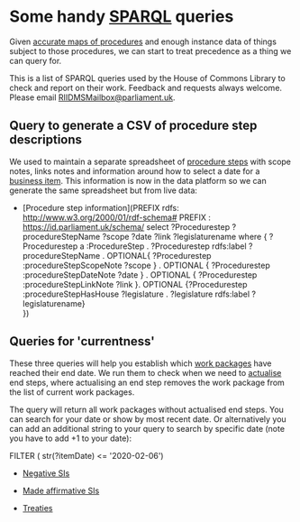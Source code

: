 # Some handy [SPARQL](https://en.wikipedia.org/wiki/SPARQL) queries

Given [accurate maps of procedures](https://ukparliament.github.io/ontologies/procedure/procedure-ontology.html#flowcharts) and enough instance data of things subject to those procedures, we can start to treat precedence as a thing we can query for.

This is a list of SPARQL queries used by the House of Commons Library to check and report on their work. Feedback and requests always welcome. Please email [RIIDMSMailbox@parliament.uk](mailto:RIIDMSMailbox@parliament.uk).

## Query to generate a CSV of procedure step descriptions

We used to maintain a separate spreadsheet of [procedure steps](https://ukparliament.github.io/ontologies/procedure/procedure-ontology.html#d4e175) with scope notes, links notes and information around how to select a date for a [business item](https://ukparliament.github.io/ontologies/procedure/procedure-ontology.html#d4e248). This information is now in the data platform so we can generate the same spreadsheet but from live data:

* [Procedure step information](PREFIX rdfs: <http://www.w3.org/2000/01/rdf-schema#>
PREFIX : <https://id.parliament.uk/schema/>
select ?Procedurestep ?procedureStepName ?scope ?date ?link ?legislaturename where {
 ?Procedurestep a :ProcedureStep .
 ?Procedurestep rdfs:label ?procedureStepName .
  OPTIONAL{ ?Procedurestep :procedureStepScopeNote ?scope } .
  OPTIONAL { ?Procedurestep :procedureStepDateNote ?date } .
  OPTIONAL { ?Procedurestep :procedureStepLinkNote ?link }.
  OPTIONAL {?Procedurestep :procedureStepHasHouse ?legislature .
  ?legislature rdfs:label ?legislaturename}  
  })

## Queries for 'currentness'

These three queries will help you establish which [work packages](https://ukparliament.github.io/ontologies/procedure/procedure-ontology.html#d4e259) have reached their end date. We run them to check when we need to [actualise](https://ukparliament.github.io/ontologies/procedure/procedure-ontology.html#d4e358) end steps, where actualising an end step removes the work package from the list of current work packages. 

The query will return all work packages without actualised end steps. You can search for your date or show by most recent date. Or alternatively you can add an additional string to your query to search by specific date (note you have to add +1 to your date):
 
FILTER ( str(?itemDate) <= '2020-02-06')
 
* [Negative SIs](https://api.parliament.uk/sparql#query=PREFIX+rdfs%3A+%3Chttp%3A%2F%2Fwww.w3.org%2F2000%2F01%2Frdf-schema%23%3E%0APREFIX+%3A+%3Chttps%3A%2F%2Fid.parliament.uk%2Fschema%2F%3E%0Aselect+%3FSI+%3FSIname+%3FworkPackage+%3Fproc+%3FprocStepName+%3FitemDate+where+%7B%0A+%3FSI+a+%3AStatutoryInstrumentPaper+.++%0A+++++%3FSI+rdfs%3Alabel+%3FSIname+.%0A%09%3FSI+%3AworkPackagedThingHasWorkPackage+%3FworkPackage+.%0A++%09%3FworkPackage+%3AworkPackageHasProcedure%2Frdfs%3Alabel+%3Fproc%0A++FILTER(%3Fproc+IN+(%22Made+negative%22%2C+%22Draft+negative%22))%0A++%3FworkPackage+%3AworkPackageHasBusinessItem%2F%3AbusinessItemHasProcedureStep+%3FprocStep+%3B%0A+++++++++++%3AworkPackageHasBusinessItem+%3FbusItem+.%0A++%3FbusItem+%3AbusinessItemHasProcedureStep%2Frdfs%3Alabel+%3FitemDate2%3B%0A+++++++++++%3AbusinessItemDate+%3FitemDate+.%0A++%3FprocStep+rdfs%3Alabel+%3FprocStepName.%0A++MINUS%7B%3FworkPackage+%3AworkPackageHasBusinessItem%2F%3AbusinessItemHasProcedureStep+%3FprocStep2+%3B%0A+++++++++++%3AworkPackageHasBusinessItem+%3FbusItem2+.%0A++%3FbusItem2+%3AbusinessItemHasProcedureStep%2Frdfs%3Alabel+%3FitemDate3%3B%0A+++++++++++%3AbusinessItemDate+%3FitemDate1+.%0A++++%3FprocStep2+rdfs%3Alabel+%3FprocStepName2+.+%0A++FILTER(%3FprocStepName2+IN+(%22Procedure+concluded+in+the+House+of+Commons+and+the+House+of+Lords%22%2C+%22Procedure+concluded+in+the+House+of+Commons%22))%0A++++FILTER(%3FitemDate3+IN+(%22Procedure+concluded+in+the+House+of+Commons+and+the+House+of+Lords%22%2C+%22Procedure+concluded+in+the+House+of+Commons%22))%0A++++%0A++%7D%0A++FILTER(%3FprocStepName+IN+(%22Objection+period+ends%22))%0A++FILTER(%3FitemDate2+IN+(%22Objection+period+ends%22))%0A++%0A+++%0A%7D%0A&contentTypeConstruct=text%2Fturtle&contentTypeSelect=application%2Fsparql-results%2Bjson&endpoint=https%3A%2F%2Fapi.parliament.uk%2Fsparql&requestMethod=POST&tabTitle=Negative+-+objection+period+end&headers=%7B%7D&outputFormat=table)
 
* [Made affirmative SIs](https://api.parliament.uk/sparql#query=PREFIX+rdfs%3A+%3Chttp%3A%2F%2Fwww.w3.org%2F2000%2F01%2Frdf-schema%23%3E%0APREFIX+%3A+%3Chttps%3A%2F%2Fid.parliament.uk%2Fschema%2F%3E%0Aselect+%3FSI+%3FSIname+%3FworkPackage+%3Fproc+%3FprocStepName+%3FitemDate+where+%7B%0A+%3FSI+a+%3AStatutoryInstrumentPaper+.++%0A+++++%3FSI+rdfs%3Alabel+%3FSIname+.%0A%09%3FSI+%3AworkPackagedThingHasWorkPackage+%3FworkPackage+.%0A++%09%3FworkPackage+%3AworkPackageHasProcedure%2Frdfs%3Alabel+%3Fproc%0A++FILTER(%3Fproc+IN+(%22Made+affirmative%22))%0A++%3FworkPackage+%3AworkPackageHasBusinessItem%2F%3AbusinessItemHasProcedureStep+%3FprocStep+%3B%0A+++++++++++%3AworkPackageHasBusinessItem+%3FbusItem+.%0A++%3FbusItem+%3AbusinessItemHasProcedureStep%2Frdfs%3Alabel+%3FitemDate2%3B%0A+++++++++++%3AbusinessItemDate+%3FitemDate+.%0A++%3FprocStep+rdfs%3Alabel+%3FprocStepName.%0A++MINUS%7B%3FworkPackage+%3AworkPackageHasBusinessItem%2F%3AbusinessItemHasProcedureStep+%3FprocStep2+%3B%0A+++++++++++%3AworkPackageHasBusinessItem+%3FbusItem2+.%0A++%3FbusItem2+%3AbusinessItemHasProcedureStep%2Frdfs%3Alabel+%3FitemDate3%3B%0A+++++++++++%3AbusinessItemDate+%3FitemDate1+.%0A++++%3FprocStep2+rdfs%3Alabel+%3FprocStepName2+.+%0A++FILTER(%3FprocStepName2+IN+(%22Procedure+concluded+in+the+House+of+Commons+and+the+House+of+Lords%22%2C+%22Procedure+concluded+in+the+House+of+Commons%22))%0A++++FILTER(%3FitemDate3+IN+(%22Procedure+concluded+in+the+House+of+Commons+and+the+House+of+Lords%22%2C+%22Procedure+concluded+in+the+House+of+Commons%22))%0A++++%0A++%7D%0A++FILTER(%3FprocStepName+IN+(%22Approval+period+ends%22))%0A++FILTER(%3FitemDate2+IN+(%22Approval+period+ends%22))%0A++%0A+++%0A%7D%0A&contentTypeConstruct=text%2Fturtle&contentTypeSelect=application%2Fsparql-results%2Bjson&endpoint=https%3A%2F%2Fapi.parliament.uk%2Fsparql&requestMethod=POST&tabTitle=Query&headers=%7B%7D&outputFormat=table)
 
* [Treaties](https://api.parliament.uk/sparql#query=PREFIX+rdfs%3A+%3Chttp%3A%2F%2Fwww.w3.org%2F2000%2F01%2Frdf-schema%23%3E%0APREFIX+%3A+%3Chttps%3A%2F%2Fid.parliament.uk%2Fschema%2F%3E%0Aselect+%3FTreaty+%3FTreatyname+%3FLeadOrg+%3FSeriesmembership+%3FworkPackage+%3FprocStepName+%3FitemDate+where+%7B%0A+%3FTreaty+a+%3ATreaty+.++%0A+++++%3FTreaty+rdfs%3Alabel+%3FTreatyname+.%0A++OPTIONAL%7B+%3FTreaty+%3AtreatyHasLeadGovernmentOrganisation%2F+rdfs%3Alabel+%3FLeadOrg+.%7D+%0A++OPTIONAL+%7B%3FTreaty+%3AtreatyHasSeriesMembership%2F+%3AseriesItemCitation+%3FSeriesmembership.%7D%0A%09%3FTreaty+%3AworkPackagedThingHasWorkPackage+%3FworkPackage+.%0A++%09%3FworkPackage+%3AworkPackageHasProcedure%2Frdfs%3Alabel+%3Fproc%0A++FILTER(%3Fproc+IN+(%22Treaties+subject+to+the+Constitutional+Reform+and+Governance+Act+2010%22))%0A++%3FworkPackage+%3AworkPackageHasBusinessItem%2F%3AbusinessItemHasProcedureStep+%3FprocStep+%3B%0A+++++++++++%3AworkPackageHasBusinessItem+%3FbusItem+.%0A++%3FbusItem+%3AbusinessItemHasProcedureStep%2Frdfs%3Alabel+%3FitemDate2%3B%0A+++++++++++%3AbusinessItemDate+%3FitemDate+.%0A++%3FprocStep+rdfs%3Alabel+%3FprocStepName.%0A+++MINUS%7B%3FworkPackage+%3AworkPackageHasBusinessItem%2F%3AbusinessItemHasProcedureStep+%3FprocStep2+%3B%0A+++++++++++%3AworkPackageHasBusinessItem+%3FbusItem2+.%0A++%3FbusItem2+%3AbusinessItemHasProcedureStep%2Frdfs%3Alabel+%3FitemDate3%3B%0A+++++++++++%3AbusinessItemDate+%3FitemDate1+.%0A++++%3FprocStep2+rdfs%3Alabel+%3FprocStepName2+.+%0A++++FILTER(%3FprocStepName2+IN+(%22Parliamentary+procedure+concluded%2C+government+cannot+ratify+treaty%22%2C+%22Parliamentary+procedure+concluded%2C+government+can+ratify+treaty%22))%0A++++FILTER(%3FitemDate3+IN+(%22Parliamentary+procedure+concluded%2C+government+cannot+ratify+treaty%22%2C+%22Parliamentary+procedure+concluded%2C+government+can+ratify+treaty%22))++%0A++%7D%0A++FILTER(%3FprocStepName+IN+(%22Objection+period+A+ends%22))%0A++FILTER(%3FitemDate2+IN+(%22Objection+period+A+ends%22))%0A+++%7D%0A&contentTypeConstruct=text%2Fturtle&contentTypeSelect=application%2Fsparql-results%2Bjson&endpoint=https%3A%2F%2Fapi.parliament.uk%2Fsparql&requestMethod=POST&tabTitle=Query&headers=%7B%7D&outputFormat=table)